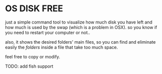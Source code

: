 # OS DISK FREE

just a simple command tool to visualize how much disk 
you have left and how much is used by the swap 
(which is a problem in OSX). 
so you know if you need to restart your computer or not..

also, it shows the desired folders' main files, so you can find
and eliminate easily the *folders* inside a file that
take too much space.

feel free to copy or modify.

TODO: add fish support
